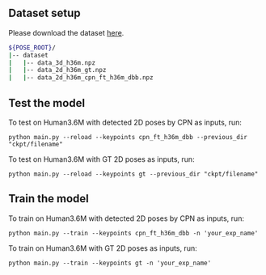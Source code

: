 ## Dataset setup
Please download the dataset [here](https://drive.google.com/drive/folders/1gNs5PrcaZ6gar7IiNZPNh39T7y6aPY3g). 

```bash
${POSE_ROOT}/
|-- dataset
|   |-- data_3d_h36m.npz
|   |-- data_2d_h36m_gt.npz
|   |-- data_2d_h36m_cpn_ft_h36m_dbb.npz
```

## Test the model
To test on Human3.6M with detected 2D poses by CPN as inputs, run:

```
python main.py --reload --keypoints cpn_ft_h36m_dbb --previous_dir "ckpt/filename" 
```
To test on Human3.6M with GT 2D poses as inputs, run:

```
python main.py --reload --keypoints gt --previous_dir "ckpt/filename" 
```

## Train the model
To train on Human3.6M with detected 2D poses by CPN as inputs, run:

```
python main.py --train --keypoints cpn_ft_h36m_dbb -n 'your_exp_name'
```
To train on Human3.6M with GT 2D poses as inputs, run:

```
python main.py --train --keypoints gt -n 'your_exp_name'
```
